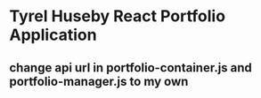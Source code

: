 # Tyrel Huseby React Portfolio Application


## change api url in portfolio-container.js and portfolio-manager.js to my own